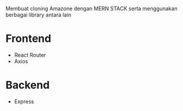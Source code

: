 Membuat cloning Amazone dengan MERN STACK serta menggunakan berbagai library antara lain

# Frontend
- React Router
- Axios

# Backend
- Express
